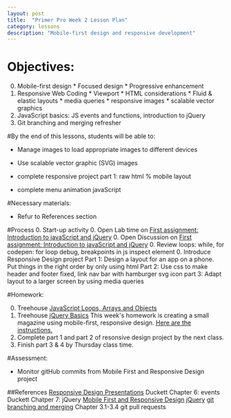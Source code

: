 ```yaml
---
layout: post
title:  "Primer Pro Week 2 Lesson Plan"
category: lessons
description: "Mobile-first design and responsive development"
---
```


# Objectives:
0.	Mobile-first design
		* Focused design
		* Progressive enhancement
0.	Responsive Web Coding
		* Viewport
		* HTML considerations
		* Fluid & elastic layouts
		* media queries
		* responsive images
		* scalable vector graphics
0. JavaScript basics: JS events and functions, introduction to jQuery
0. Git branching and merging refresher

#By the end of this lessons, students will be able to:

* Manage images to load appropriate images to different devices
* Use scalable vector graphic (SVG) images

* complete responsive project part 1: raw html % mobile layout
*	complete menu animation javaScript


#Necessary materials:
* Refur to References section

#Process
0. Start-up activity
0. Open Lab time on [First assignment: Introduction to javaScript and jQuery](http://portlandcodeschool.github.io/primer/assignments/introduction-to-javascript-and-jquery/)
0. Open Discussion on [First assignment: Introduction to javaScript and jQuery](http://portlandcodeschool.github.io/primer/assignments/introduction-to-javascript-and-jquery/)
0. Review loops: while, for
	codepen: for loop
	debug, breakpoints in js inspect element
0. Introduce Responsive Design project
	Part 1: Design a layout for an app on a phone.  Put things in the right order by only using html
	Part 2: Use css to make header and footer fixed, link nav bar with hamburger svg icon
	part 3: Adapt layout to a larger screen by using media queries


#Homework:

0. Treehouse [JavaScript Loops, Arrays and Objects](http://teamtreehouse.com/library/javascript-loops-arrays-and-objects)
0. Treehouse [jQuery Basics](http://teamtreehouse.com/library/jquery-basics)
This week's homework is creating a small magazine using mobile-first, responsive design. [Here are the instructions.](http://portlandcodeschool.github.io/primer/assignments/mobile-first-responsive-design)
0. Complete part 1 and part 2 of resonsive design project by the next class.
0. Finish part 3 & 4 by Thursday class time.

#Assessment:
* Monitor gitHub commits from Mobile First and Responsive Design project

##References
[Responsive Design Presentations](http://portlandcodeschool.github.io/primer/presentations/ResponsiveDesign.pdf)
Duckett Chapter 6: events
Duckett Chatper 7: jQuery
[Mobile First and Responsive Design](http://portlandcodeschool.github.io/primer/assignments/mobile-first-responsive-design/)
[jQuery](http://api.jquery.com/)
[git branching and merging](http://git-scm.com/book/en/v2) Chapter 3.1-3.4 git pull requests
